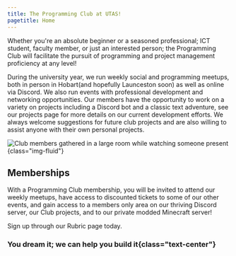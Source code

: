 ```yaml
---
title: The Programming Club at UTAS!
pagetitle: Home
---
```


Whether you're an absolute beginner or a seasoned professional; ICT student, faculty member, or just an interested person; the Programming Club will facilitate the pursuit of programming and project management proficiency at any level!

During the university year, we run weekly social and programming meetups, both in person in Hobart(and hopefully Launceston soon) as well as online via Discord. We also run events with professional development and networking opportunities.
Our members have the opportunity to work on a variety on projects including a Discord bot and a classic text adventure, see our projects page for more details on our current development efforts. We always welcome suggestions for future club projects and are also willing to assist anyone with their own personal projects.

![Club members gathered in a large room while watching someone present](https://programmingclub.com.au/assets/photos/first_in_person.jpg "Our first ever club meet-up"){class="img-fluid"}

## Memberships

With a Programming Club membership, you will be invited to attend our weekly meetups, have access to discounted tickets to some of our other events, and gain access to a members only area on our thriving Discord server, our Club projects, and to our private modded Minecraft server!

Sign up through our Rubric page today.

<!-- TODO Avoid this header getting a anchor -->
### You dream it; we can help you build it{class="text-center"}
